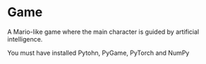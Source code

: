 # Game
A Mario-like game where the main character is guided by artificial intelligence.

You must have installed Pytohn, PyGame, PyTorch and NumPy
